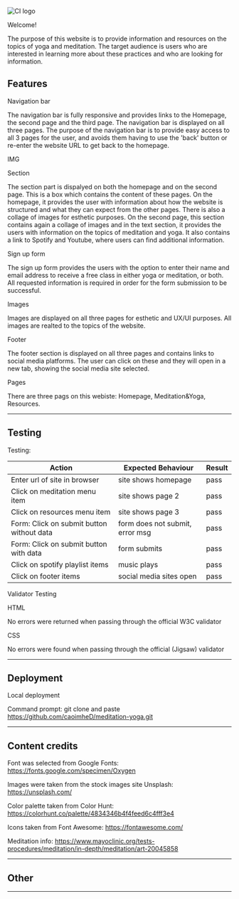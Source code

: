 ![CI logo](https://codeinstitute.s3.amazonaws.com/fullstack/ci_logo_small.png)

Welcome!

The purpose of this website is to provide information and resources on the topics of yoga and meditation. The target audience is users who are interested in learning more about these practices and who are looking for information.

## Features
Navigation bar

The navigation bar is fully responsive and provides links to the Homepage, the second page and the third page. The navigation bar is displayed on all three pages.
The purpose of the navigation bar is to provide easy access to all 3 pages for the user, and avoids them having to use the 'back' button or re-enter the website URL to get back to the homepage.

IMG

Section

The section part is dispalyed on both the homepage and on the second page. This is a box which contains the content of these pages.
On the homepage, it provides the user with information about how the website is structured and what they can expect from the other pages. There is also a collage of images for esthetic purposes.
On the second page, this section contains again a collage of images and in the text section, it provides the users with information on the topics of meditation and yoga. It also contains a link to Spotify and Youtube, where users can find additional information.

Sign up form

The sign up form provides the users with the option to enter their name and email address to receive a free class in either yoga or meditation, or both. All requested information is required in order for the form submission to be successful.

Images

Images are displayed on all three pages for esthetic and UX/UI purposes. All images are realted to the topics of the website.

Footer

The footer section is displayed on all three pages and contains links to social media platforms. The user can click on these and they will open in a new tab, showing the social media site selected.

Pages

There are three pags on this webiste: Homepage, Meditation&Yoga, Resources.


------

## Testing

Testing:

| Action        | Expected Behaviour  | Result | 
| ------------- | ------------- | ------------- | 
| Enter url of site in browser  | site shows homepage | pass | 
| Click on meditation menu item  | site shows page 2  | pass | 
| Click on resources menu item  | site shows page 3  | pass | 
| Form: Click on submit button without data | form does not submit, error msg  | pass |
| Form: Click on submit button with data  | form submits  | pass |
| Click on spotify playlist items  | music plays  | pass |
| Click on footer items  | social media sites open | pass |


Validator Testing

HTML

No errors were returned when passing through the official W3C validator

CSS

No errors were found when passing through the official (Jigsaw) validator


------

## Deployment

Local deployment

Command prompt: git clone and paste https://github.com/caoimheD/meditation-yoga.git


---

## Content credits

Font was selected from Google Fonts: https://fonts.google.com/specimen/Oxygen

Images were taken from the stock images site Unsplash: https://unsplash.com/

Color palette taken from Color Hunt: https://colorhunt.co/palette/4834346b4f4feed6c4fff3e4

Icons taken from Font Awesome: https://fontawesome.com/

Meditation info: https://www.mayoclinic.org/tests-procedures/meditation/in-depth/meditation/art-20045858

---

## Other

---
